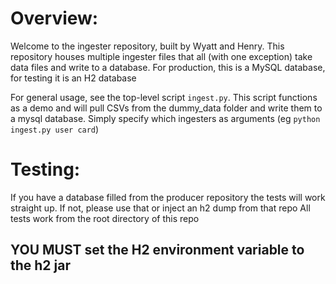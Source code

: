 # Overview:

Welcome to the ingester repository, built by Wyatt and Henry.
This repository houses multiple ingester files that all (with one exception) 
take data files and write to a database.
For production, this is a MySQL database, for testing it is an H2 database

For general usage, see the top-level script `ingest.py`. This script functions 
as a demo and will pull CSVs from the dummy_data folder and write them to a mysql
database. Simply specify which ingesters as arguments (eg `python ingest.py user card`)


# Testing:

If you have a database filled from the producer repository the tests 
will work straight up.
If not, please use that or inject an h2 dump from that repo
All tests work from the root directory of this repo

## YOU MUST set the H2 environment variable to the h2 jar

